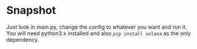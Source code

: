 # Snapshot

Just look in main.py, change the config to whatever you want and run it.
You will need python3.x installed and also `pip install solana` as the only dependency.